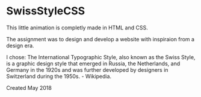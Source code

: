 # SwissStyleCSS

This little animation is completly made in HTML and CSS.

The assignment was to design and develop a website with inspiraion from a design era. 

I chose: The International Typographic Style, also known as the Swiss Style, is a graphic design style that emerged in Russia, the Netherlands, and Germany in the 1920s and was further developed by designers in Switzerland during the 1950s. - Wikipedia.



Created May 2018
